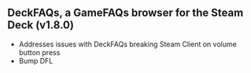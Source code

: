 ## DeckFAQs, a GameFAQs browser for the Steam Deck (v1.8.0)

-   Addresses issues with DeckFAQs breaking Steam Client on volume button press
-   Bump DFL